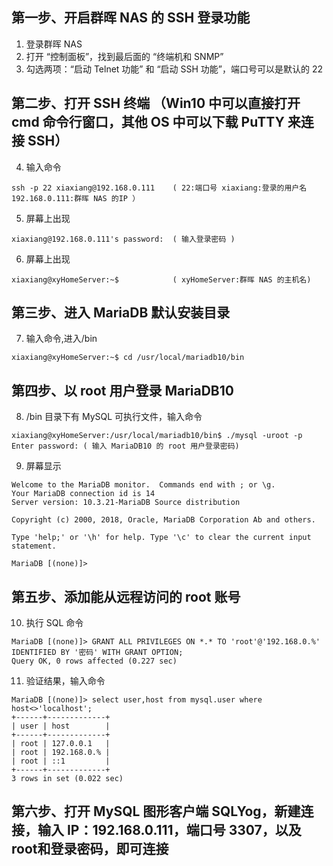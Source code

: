 
## 第一步、开启群晖 NAS 的 SSH 登录功能
1. 登录群晖 NAS
2. 打开 “控制面板”，找到最后面的 “终端机和 SNMP”
3. 勾选两项：“启动 Telnet 功能” 和 “启动 SSH 功能”，端口号可以是默认的 22

## 第二步、打开 SSH 终端 （Win10 中可以直接打开 cmd 命令行窗口，其他 OS 中可以下载 PuTTY 来连接 SSH）
4. 输入命令
```
ssh -p 22 xiaxiang@192.168.0.111    ( 22:端口号 xiaxiang:登录的用户名 192.168.0.111:群晖 NAS 的IP ）
```
5. 屏幕上出现
```
xiaxiang@192.168.0.111's password:  ( 输入登录密码 )
```
6. 屏幕上出现
```
xiaxiang@xyHomeServer:~$            ( xyHomeServer:群晖 NAS 的主机名) 
```

## 第三步、进入 MariaDB 默认安装目录
7. 输入命令,进入/bin
```
xiaxiang@xyHomeServer:~$ cd /usr/local/mariadb10/bin
```

## 第四步、以 root 用户登录 MariaDB10
8. /bin 目录下有 MySQL 可执行文件，输入命令
```
xiaxiang@xyHomeServer:/usr/local/mariadb10/bin$ ./mysql -uroot -p
Enter password: ( 输入 MariaDB10 的 root 用户登录密码)
```
9. 屏幕显示
```
Welcome to the MariaDB monitor.  Commands end with ; or \g.
Your MariaDB connection id is 14
Server version: 10.3.21-MariaDB Source distribution

Copyright (c) 2000, 2018, Oracle, MariaDB Corporation Ab and others.
 
Type 'help;' or '\h' for help. Type '\c' to clear the current input statement.
  
MariaDB [(none)]>
```
        
 ## 第五步、添加能从远程访问的 root 账号
10. 执行 SQL 命令
```
MariaDB [(none)]> GRANT ALL PRIVILEGES ON *.* TO 'root'@'192.168.0.%' IDENTIFIED BY '密码' WITH GRANT OPTION;
Query OK, 0 rows affected (0.227 sec)
```
11. 验证结果，输入命令
```
MariaDB [(none)]> select user,host from mysql.user where host<>'localhost';
+------+-------------+
| user | host        |
+------+-------------+
| root | 127.0.0.1   |
| root | 192.168.0.% |
| root | ::1         |
+------+-------------+
3 rows in set (0.022 sec)
```
          
  ## 第六步、打开 MySQL 图形客户端 SQLYog，新建连接，输入 IP：192.168.0.111，端口号 3307，以及root和登录密码，即可连接
  
  
  
          
          
    
